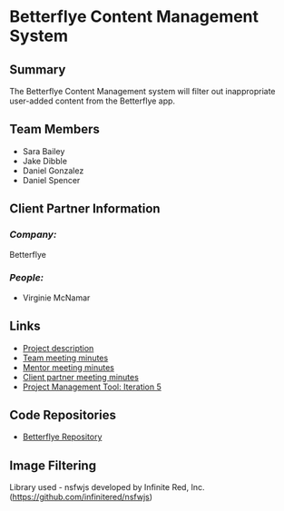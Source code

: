 # Betterflye Content Management System

## **Summary**

The Betterflye Content Management system will filter out inappropriate user-added content from the Betterflye app.

## **Team Members**

- Sara Bailey
- Jake Dibble
- Daniel Gonzalez 
- Daniel Spencer

## **Client Partner Information**

### *Company:*
Betterflye

### *People:*
- Virginie McNamar

## **Links**

- [Project description](ProjectDescription.md)
- [Team meeting minutes](MeetingMinutes/Team)
- [Mentor meeting minutes](MeetingMinutes/Mentor)
- [Client partner meeting minutes](MeetingMinutes/ClientPartner)
- [Project Management Tool: Iteration 5](https://github.com/s-cb/Betterflye-Content-Management-System/projects/5)


## **Code Repositories**

- <a href="https://github.com/tms326/Betterflye/tree/master">Betterflye Repository</a>

## **Image Filtering**
Library used - nsfwjs developed by Infinite Red, Inc. (https://github.com/infinitered/nsfwjs)
